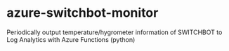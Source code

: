 # azure-switchbot-monitor

Periodically output temperature/hygrometer information of SWITCHBOT to Log Analytics with Azure Functions (python)
